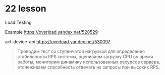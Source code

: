 # 22 lesson

Load Testing

Example https://overload.yandex.net/528529

act-device-api https://overload.yandex.net/530097

> Проводим тест со ступенчатой нагрузкой для 
> определения стабильности RPS системы, 
> оцениваем загрузку CPU во время работы,
> мониторим динамику использованных ресурсов сервера, 
> отслеживаем способность отвечать на запросы при высоких RPS.

